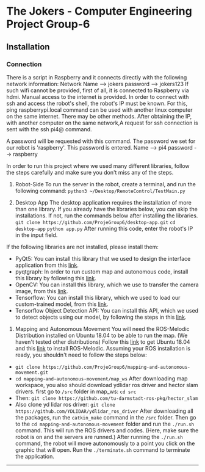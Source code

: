 # The Jokers - Computer Engineering Project Group-6

## Installation

### Connection
There is a script in Raspberry and it connects directly with the following network information:
Network Name --> jokers
password     --> jokers123
If such wifi cannot be provided, first of all, it is connected to Raspberry via hdmi. Manual access to the internet is provided.
In order to connect with ssh and access the robot's shell, the robot's IP must be known.
For this, ping raspberrypi.local command can be used with another linux computer on the same internet. There may be other methods. After obtaining the IP, with another computer on the same network,A request for ssh connection is sent with the ssh pi4@<IP> command.

A password will be requested with this command. The password we set for our robot is 'raspberry'. This password is entered.
Name     --> pi4
password --> raspberry

In order to run this project where we used many different libraries, follow the steps carefully and make sure you don't miss any of the steps.

1.  Robot-Side
    To run the server in the robot, create a terminal, and run the following command:
    `python3 ~/Desktop/RemoteControl/TestMain.py`

2.  Desktop App
    The desktop application requires the installation of more than one library.
    If you already have the libraries below, you can skip the installations. If not, run the commands below after installing the libraries.
    `git clone https://github.com/ProjeGroup6/desktop-app.git`
    `cd desktop-app`
    `python app.py`
    After running this code, enter the robot's IP in the input field.

If the following libraries are not installed, please install them:

- PyQt5:
  You can install this library that we used to design the interface application from this [link](https://pypi.org/project/PyQt5/).
- pyqtgraph:
  In order to run custom map and autonomous code, install this library by following this [link](https://pypi.org/project/pyqtgraph/).
- OpenCV:
  You can install this library, which we use to transfer the camera image, from this [link](https://pypi.org/project/opencv-python/).
- Tensorflow:
  You can install this library, which we used to load our custom-trained model, from this [link](https://pypi.org/project/tensorflow/).
- Tensorflow Object Detection API:
  You can install this API, which we used to detect objects using our model, by following the steps in this [link](https://github.com/tensorflow/models/blob/master/research/object_detection/g3doc/tf2.md).

1. Mapping and Autonomous Movement
   You will need the ROS-Melodic Distribution installed on Ubuntu 18.04 to be able to run the map.
   (We haven't tested other distributions)
   Follow this [link](https://releases.ubuntu.com/18.04/) to get Ubuntu 18.04 and this [link](http://wiki.ros.org/melodic/Installation/Ubuntu) to install ROS-Melodic.
   Assuming your ROS installation is ready, you shouldn't need to follow the steps below:

- `git clone https://github.com/ProjeGroup6/mapping-and-autonomous-movement.git`
- `cd mapping-and-autonomous-movement/map_ws`
  After downloading map workspace, you also should download ydlidar ros driver and hector slam drivers.
  first go to `/src` folder in map_ws: `cd src`
- Then: `git clone https://github.com/tu-darmstadt-ros-pkg/hector_slam`
- Also clone yd lidar ros driver: `git clone https://github.com/YDLIDAR/ydlidar_ros_driver`
  After downloading all the packages, run the `catkin_make` command in the `/src` folder.
  Then go to the `cd mapping-and-autonomous-movement` folder and run the `./run.sh` command. This will run the ROS drivers and codes.
  (Here, make sure the robot is on and the servers are runned.)
  After running the `./run.sh` command, the robot will move autonomously to a point you click on the graphic that will open.
  Run the `./terminate.sh` command to terminate the application.

---
